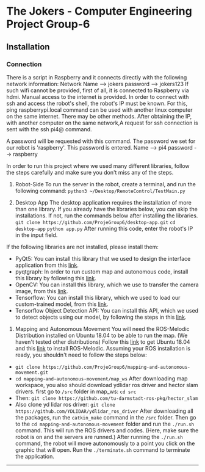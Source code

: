 # The Jokers - Computer Engineering Project Group-6

## Installation

### Connection
There is a script in Raspberry and it connects directly with the following network information:
Network Name --> jokers
password     --> jokers123
If such wifi cannot be provided, first of all, it is connected to Raspberry via hdmi. Manual access to the internet is provided.
In order to connect with ssh and access the robot's shell, the robot's IP must be known.
For this, ping raspberrypi.local command can be used with another linux computer on the same internet. There may be other methods. After obtaining the IP, with another computer on the same network,A request for ssh connection is sent with the ssh pi4@<IP> command.

A password will be requested with this command. The password we set for our robot is 'raspberry'. This password is entered.
Name     --> pi4
password --> raspberry

In order to run this project where we used many different libraries, follow the steps carefully and make sure you don't miss any of the steps.

1.  Robot-Side
    To run the server in the robot, create a terminal, and run the following command:
    `python3 ~/Desktop/RemoteControl/TestMain.py`

2.  Desktop App
    The desktop application requires the installation of more than one library.
    If you already have the libraries below, you can skip the installations. If not, run the commands below after installing the libraries.
    `git clone https://github.com/ProjeGroup6/desktop-app.git`
    `cd desktop-app`
    `python app.py`
    After running this code, enter the robot's IP in the input field.

If the following libraries are not installed, please install them:

- PyQt5:
  You can install this library that we used to design the interface application from this [link](https://pypi.org/project/PyQt5/).
- pyqtgraph:
  In order to run custom map and autonomous code, install this library by following this [link](https://pypi.org/project/pyqtgraph/).
- OpenCV:
  You can install this library, which we use to transfer the camera image, from this [link](https://pypi.org/project/opencv-python/).
- Tensorflow:
  You can install this library, which we used to load our custom-trained model, from this [link](https://pypi.org/project/tensorflow/).
- Tensorflow Object Detection API:
  You can install this API, which we used to detect objects using our model, by following the steps in this [link](https://github.com/tensorflow/models/blob/master/research/object_detection/g3doc/tf2.md).

1. Mapping and Autonomous Movement
   You will need the ROS-Melodic Distribution installed on Ubuntu 18.04 to be able to run the map.
   (We haven't tested other distributions)
   Follow this [link](https://releases.ubuntu.com/18.04/) to get Ubuntu 18.04 and this [link](http://wiki.ros.org/melodic/Installation/Ubuntu) to install ROS-Melodic.
   Assuming your ROS installation is ready, you shouldn't need to follow the steps below:

- `git clone https://github.com/ProjeGroup6/mapping-and-autonomous-movement.git`
- `cd mapping-and-autonomous-movement/map_ws`
  After downloading map workspace, you also should download ydlidar ros driver and hector slam drivers.
  first go to `/src` folder in map_ws: `cd src`
- Then: `git clone https://github.com/tu-darmstadt-ros-pkg/hector_slam`
- Also clone yd lidar ros driver: `git clone https://github.com/YDLIDAR/ydlidar_ros_driver`
  After downloading all the packages, run the `catkin_make` command in the `/src` folder.
  Then go to the `cd mapping-and-autonomous-movement` folder and run the `./run.sh` command. This will run the ROS drivers and codes.
  (Here, make sure the robot is on and the servers are runned.)
  After running the `./run.sh` command, the robot will move autonomously to a point you click on the graphic that will open.
  Run the `./terminate.sh` command to terminate the application.

---
